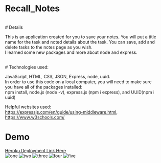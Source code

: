 # Recall_Notes
<br>
# Details

This is an application created for you to save your notes. You will put a title name for the task and noted details about the task. You can save, add and delete tasks to the notes page as you wish. 
<br>
I learned some new packages and more about node and express.

<br>
# Technologies used:

JavaScript, HTML, CSS, JSON, Express, node, uuid.
<br>
In order to use this code on a local computer, you will need to make sure you have all of the packages installed:
<br>
npm install, node.js (node -v), express.js (npm i express), and UUID(npm i uuid)
<br>

Helpful websites used:
<br>
https://expressjs.com/en/guide/using-middleware.html, https://www.w3schools.com/
<br>

# Demo
<a href="https://recall-your-notes.herokuapp.com/">Heroku Deployment Link Here</a>
<br>
![one](https://user-images.githubusercontent.com/117928966/230748074-f44a55be-a6c3-4f4c-bd46-4cd4db9201c4.jpg)
![two](https://user-images.githubusercontent.com/117928966/230748078-e968483c-14a6-4235-9cd9-95e618e3520f.jpg)
![three](https://user-images.githubusercontent.com/117928966/230748082-be8ea313-8cc4-4c4e-9e00-0e772c67a8ce.jpg)
![four](https://user-images.githubusercontent.com/117928966/230748083-20dadda5-e7da-4df8-93de-c546c4909cc0.jpg)
![five](https://user-images.githubusercontent.com/117928966/230748084-09534c67-d88c-48fa-a6be-938a3dabc1cf.jpg)
